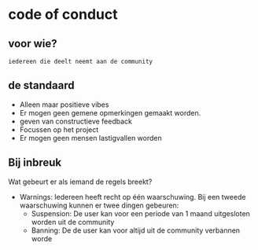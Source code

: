# code of conduct
## voor wie? 
    iedereen die deelt neemt aan de community 
## de standaard
* Alleen maar positieve vibes 
* Er mogen geen gemene opmerkingen gemaakt worden. 
* geven van constructieve feedback 
* Focussen op het project 
* Er mogen geen mensen lastigvallen worden 

## Bij inbreuk 
Wat gebeurt er als iemand de regels breekt?  
* Warnings: Iedereen heeft recht op één waarschuwing. 
Bij een tweede waarschuwing kunnen er twee dingen gebeuren: 
  * Suspension: De user kan voor een periode van 1 maand uitgesloten worden uit de community 
  * Banning: De de user kan voor altijd uit de community verbannen worde
 